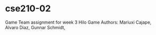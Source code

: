 # cse210-02

Game Team assignment for week 3 
Hilo Game
Authors: Mariuxi Cajape, Alvaro Diaz, Gunnar Schmidt, 

